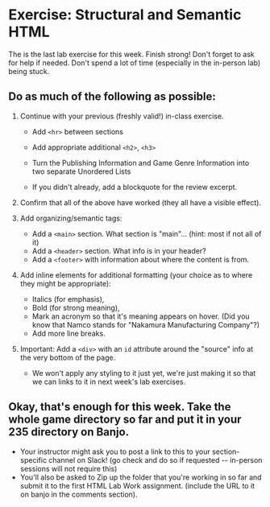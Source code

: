 # Exercise: Structural and Semantic HTML 

The is the last lab exercise for this week.  Finish strong!  Don't forget to ask for help if needed.  Don't spend a lot of time (especially in the in-person lab) being stuck.

## Do as much of the following as possible:

1. Continue with your previous (freshly valid!) in-class exercise.

    - Add `<hr>` between sections

    - Add appropriate additional `<h2>`, `<h3>`

    - Turn the Publishing Information and Game Genre Information into two separate Unordered Lists

    - If you didn't already, add a blockquote for the review excerpt.

1. Confirm that all of the above have worked (they all have a visible effect).

1. Add organizing/semantic tags:

    - Add a `<main>` section. What section is "main"... (hint: most if not all of it)
    - Add a `<header>` section. What info is in your header?
    - Add a `<footer>` with information about where the content is from.

1. Add inline elements for additional formatting (your choice as to where they might be appropriate):
    - Italics (for emphasis), 
    - Bold (for strong meaning), 
    - Mark an acronym so that it's meaning appears on hover.  (Did you know that Namco stands for "Nakamura Manufacturing Company"?)
    - Add more line breaks.

1. Important: Add a `<div>` with an `id` attribute around the "source" info at the very bottom of the page.
    - We won't apply any styling to it just yet, we're just making it so that we can links to it in next week's lab exercises.


## Okay, that's enough for this week. Take the whole game directory so far and put it in your 235 directory on Banjo.
  - Your instructor might ask you to post a link to this to your section-specific channel on Slack! (go check and do so if requested -- in-person sessions will not require this)
  - You'll also be asked to Zip up the folder that you're working in so far and submit it to the first HTML Lab Work assignment.  (include the URL to it on banjo in the comments section).

